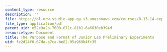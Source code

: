 ```yaml
---
content_type: resource
description: ''
file: https://ol-ocw-studio-app-qa.s3.amazonaws.com/courses/8-13-14-experimental-physics-i-ii-junior-lab-fall-2016-spring-2017/fe2d24f667daa7cabe8295a969b4fc35_MIT8_13-14F16_JLPrelim.pdf
file_type: application/pdf
parent_uid: e52e9a2b-7600-071c-81b1-6a6630eb394d
resourcetype: Document
title: The Purpose and Format of Junior Lab Preliminary Experiments
uid: fe2d24f6-67da-a7ca-be82-95a969b4fc35
---
```

